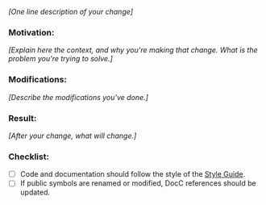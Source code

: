 _[One line description of your change]_

### Motivation:

_[Explain here the context, and why you're making that change. What is the problem you're trying to solve.]_

### Modifications:

_[Describe the modifications you've done.]_

### Result:

_[After your change, what will change.]_

### Checklist:

- [ ] Code and documentation should follow the style of the [Style Guide](https://github.com/apple/swift-testing/blob/main/Documentation/StyleGuide.md).
- [ ] If public symbols are renamed or modified, DocC references should be updated.

